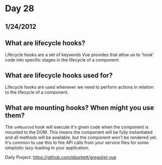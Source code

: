 # Day 28
## __1/24/2012__

## What are lifecycle hooks?
Lifecycle hooks are a set of keywords Vue provides that allow us to 'hook' code into specific stages in the lifecycle of a component.

## What are lifecycle hooks used for?
Lifecycle hooks are used whenever we need to perform actions in relation to the lifecycle of a component. 

## What are mounting hooks? When might you use them?
The `onMounted` hook will execute it's given code when the component is mounted to the DOM. This means the component will be fully instantiated and all methods will be available, but the component won't be rendered yet. It's common to use this to fire API calls from your service files for some simplistic lazy-loading in your application.

Daily Project:
https://github.com/pburkett/gregslist-vue